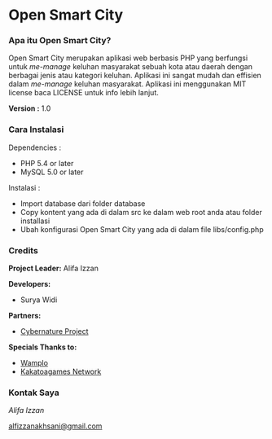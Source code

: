 # Open Smart City #

### Apa itu Open Smart City? ###

Open Smart City merupakan aplikasi web berbasis PHP yang berfungsi untuk *me-manage* keluhan masyarakat sebuah kota atau daerah dengan berbagai jenis atau kategori keluhan. Aplikasi ini sangat mudah dan effisien dalam *me-manage* keluhan masyarakat. Aplikasi ini menggunakan MIT license baca LICENSE untuk info lebih lanjut.

**Version :** 1.0

### Cara Instalasi ###

Dependencies :
 
  * PHP 5.4 or later
  * MySQL 5.0 or later


Instalasi :

  * Import database dari folder database
  * Copy kontent yang ada di dalam src ke dalam web root anda atau folder installasi
  * Ubah konfigurasi Open Smart City yang ada di dalam file libs/config.php

### Credits ###

**Project Leader:** Alifa Izzan

**Developers:** 

* Surya Widi

**Partners:**

* [Cybernature Project](http://cybernature.org/) 

**Specials Thanks to:** 

* [Wamplo](http://www.wamplo.com/) 
* [Kakatoagames Network](http://www.kakatoagames.com/)



### Kontak Saya ###
*Alifa Izzan*       

alfizzanakhsani@gmail.com